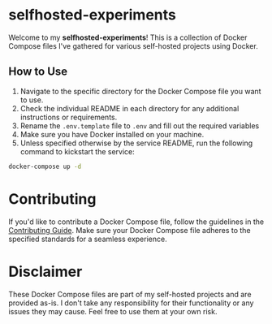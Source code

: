 # selfhosted-experiments

Welcome to my **selfhosted-experiments**! This is a collection of Docker Compose files I've gathered for various self-hosted projects using Docker.

## How to Use

1. Navigate to the specific directory for the Docker Compose file you want to use.
2. Check the individual README in each directory for any additional instructions or requirements.
3. Rename the `.env.template` file to `.env` and fill out the required variables
4. Make sure you have Docker installed on your machine.
5. Unless specified otherwise by the service README, run the following command to kickstart the service:
```bash
docker-compose up -d
```

# Contributing
If you'd like to contribute a Docker Compose file, follow the guidelines in the [Contributing Guide](CONTRIBUTING.md). Make sure your Docker Compose file adheres to the specified standards for a seamless experience.

# Disclaimer
These Docker Compose files are part of my self-hosted projects and are provided as-is. I don't take any responsibility for their functionality or any issues they may cause. Feel free to use them at your own risk.